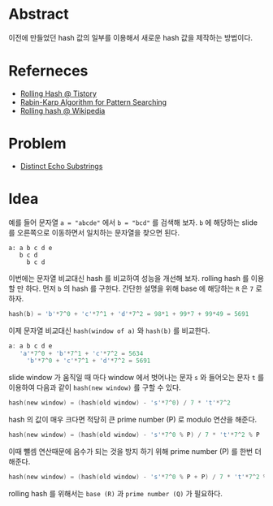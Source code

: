 # Abstract

이전에 만들었던 hash 값의 일부를 이용해서 새로운 hash 값을 제작하는 방법이다.

# Referneces

* [Rolling Hash @ Tistory](https://k2lkh.tistory.com/5)
* [Rabin-Karp Algorithm for Pattern Searching](https://www.geeksforgeeks.org/rabin-karp-algorithm-for-pattern-searching/)
* [Rolling hash @ Wikipedia](https://en.wikipedia.org/wiki/Rolling_hash)

# Problem

* [Distinct Echo Substrings](https://leetcode.com/problems/distinct-echo-substrings/)

# Idea

예를 들어 문자열 `a = "abcde"` 에서 `b = "bcd"` 를 검색해 보자. 
`b` 에 해당하는 slide 를 오른쪽으로 이동하면서 일치하는 문자열을 찾으면 된다.

```
a: a b c d e
   b c d
     b c d
```

이번에는 문자열 비교대신 hash 를 비교하여 성능을 개선해 보자.
rolling hash 를 이용할 만 하다. 먼저 `b` 의 hash 를 구한다.
간단한 설명을 위해 base 에 해당하는 `R` 은 `7` 로 하자.

```c
hash(b) = 'b'*7^0 + 'c'*7^1 + 'd'*7^2 = 98*1 + 99*7 + 99*49 = 5691
```

이제 문자열 비교대신 `hash(window of a)` 와 `hash(b)` 를 비교한다.

```c
a: a b c d e
   'a'*7^0 + 'b'*7^1 + 'c'*7^2 = 5634
     'b'*7^0 + 'c'*7^1 + 'd'*7^2 = 5691
```

slide window 가 움직일 때 마다 window 에서 벗어나는 문자 `s` 와 들어오는 문자 `t` 를 이용하여
다음과 같이 `hash(new window)` 를 구할 수 있다.

```c
hash(new window) = (hash(old window) - 's'*7^0) / 7 * 't'*7^2
```

hash 의 값이 매우 크다면 적당히 큰 prime number (P) 로 modulo 연산을 해준다.

```c
hash(new window) = (hash(old window) - 's'*7^0 % P) / 7 * 't'*7^2 % P
```

이때 뺄셈 연산때문에 음수가 되는 것을 방지 하기 위해 prime number (P) 를 한번 더해준다.

```c
hash(new window) = (hash(old window) - 's'*7^0 % P + P) / 7 * 't'*7^2 % P
```

rolling hash 를 위해서는 `base (R)` 과 `prime number (Q)` 가 필요하다.
